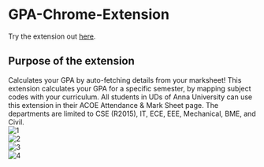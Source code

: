 # GPA-Chrome-Extension
Try the extension out [here](https://chrome.google.com/webstore/detail/gpa-calculator-anna-unive/plgpadocbcmhlndhcibmhoomfdeokdgg).
## Purpose of the extension
Calculates your GPA by auto-fetching details from your marksheet!
This extension calculates your GPA for a specific semester, by mapping subject codes with your curriculum. All students in UDs of Anna University can use this extension in their ACOE Attendance & Mark Sheet page. The departments are limited to CSE (R2015), IT, ECE, EEE, Mechanical, BME, and Civil.
<br/>
![1](https://user-images.githubusercontent.com/60057580/103777322-b5a79380-5056-11eb-94d8-4a2f689e7161.PNG)<br/>
![2](https://user-images.githubusercontent.com/60057580/103777808-6f066900-5057-11eb-8f86-fa79cc5d20e8.png)<br/>
![3](https://user-images.githubusercontent.com/60057580/103777809-6f9eff80-5057-11eb-9d7a-bedfecd122e8.png)<br/>
![4](https://user-images.githubusercontent.com/60057580/103777804-6d3ca580-5057-11eb-9f30-c75d23da408a.png)
